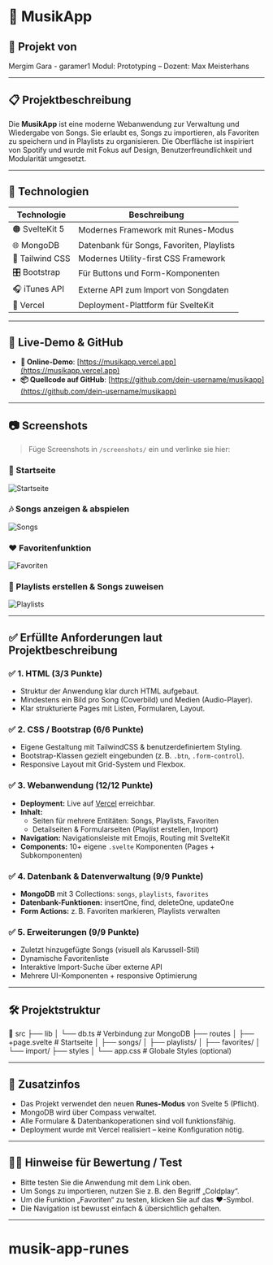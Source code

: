 # 🎵 MusikApp

## 👤 Projekt von
Mergim Gara - garamer1
Modul: Prototyping – Dozent: Max Meisterhans

---

## 📋 Projektbeschreibung

Die **MusikApp** ist eine moderne Webanwendung zur Verwaltung und Wiedergabe von Songs. Sie erlaubt es, Songs zu importieren, als Favoriten zu speichern und in Playlists zu organisieren. Die Oberfläche ist inspiriert von Spotify und wurde mit Fokus auf Design, Benutzerfreundlichkeit und Modularität umgesetzt.

---

## 🧪 Technologien

| Technologie      | Beschreibung                                |
|------------------|---------------------------------------------|
| 🟠 SvelteKit 5    | Modernes Framework mit Runes-Modus          |
| 🌐 MongoDB        | Datenbank für Songs, Favoriten, Playlists   |
| 🎨 Tailwind CSS   | Modernes Utility-first CSS Framework        |
| 🎛️ Bootstrap      | Für Buttons und Form-Komponenten            |
| 🎧 iTunes API     | Externe API zum Import von Songdaten        |
| 💾 Vercel         | Deployment-Plattform für SvelteKit          |

---

## 🔗 Live-Demo & GitHub

- **🔴 Online-Demo**: [https://musikapp.vercel.app](https://musikapp.vercel.app)  
- **📦 Quellcode auf GitHub**: [https://github.com/dein-username/musikapp](https://github.com/dein-username/musikapp)

---

## 📷 Screenshots

> Füge Screenshots in `/screenshots/` ein und verlinke sie hier:

### 🎵 Startseite
![Startseite](./screenshots/startseite.png)

### 🎶 Songs anzeigen & abspielen
![Songs](./screenshots/songs.png)

### ❤️ Favoritenfunktion
![Favoriten](./screenshots/favoriten.png)

### 📁 Playlists erstellen & Songs zuweisen
![Playlists](./screenshots/playlists.png)

---

## ✅ Erfüllte Anforderungen laut Projektbeschreibung

### ✅ **1. HTML (3/3 Punkte)**
- Struktur der Anwendung klar durch HTML aufgebaut.
- Mindestens ein Bild pro Song (Coverbild) und Medien (Audio-Player).
- Klar strukturierte Pages mit Listen, Formularen, Layout.

### ✅ **2. CSS / Bootstrap (6/6 Punkte)**
- Eigene Gestaltung mit TailwindCSS & benutzerdefiniertem Styling.
- Bootstrap-Klassen gezielt eingebunden (z. B. `.btn`, `.form-control`).
- Responsive Layout mit Grid-System und Flexbox.

### ✅ **3. Webanwendung (12/12 Punkte)**
- **Deployment:** Live auf [Vercel](https://vercel.com/) erreichbar.
- **Inhalt:**
  - Seiten für mehrere Entitäten: Songs, Playlists, Favoriten
  - Detailseiten & Formularseiten (Playlist erstellen, Import)
- **Navigation:** Navigationsleiste mit Emojis, Routing mit SvelteKit
- **Components:** 10+ eigene `.svelte` Komponenten (Pages + Subkomponenten)

### ✅ **4. Datenbank & Datenverwaltung (9/9 Punkte)**
- **MongoDB** mit 3 Collections: `songs`, `playlists`, `favorites`
- **Datenbank-Funktionen:** insertOne, find, deleteOne, updateOne
- **Form Actions:** z. B. Favoriten markieren, Playlists verwalten

### ✅ **5. Erweiterungen (9/9 Punkte)**
- Zuletzt hinzugefügte Songs (visuell als Karussell-Stil)
- Dynamische Favoritenliste
- Interaktive Import-Suche über externe API
- Mehrere UI-Komponenten + responsive Optimierung

---

## 🛠️ Projektstruktur

📁 src
├── lib
│ └── db.ts # Verbindung zur MongoDB
├── routes
│ ├── +page.svelte # Startseite
│ ├── songs/
│ ├── playlists/
│ ├── favorites/
│ └── import/
├── styles
│ └── app.css # Globale Styles (optional)

---

## 🧾 Zusatzinfos

- Das Projekt verwendet den neuen **Runes-Modus** von Svelte 5 (Pflicht).
- MongoDB wird über Compass verwaltet.
- Alle Formulare & Datenbankoperationen sind voll funktionsfähig.
- Deployment wurde mit Vercel realisiert – keine Konfiguration nötig.

---

## 🧑‍🏫 Hinweise für Bewertung / Test

- Bitte testen Sie die Anwendung mit dem Link oben.
- Um Songs zu importieren, nutzen Sie z. B. den Begriff „Coldplay“.
- Um die Funktion „Favoriten“ zu testen, klicken Sie auf das ❤️-Symbol.
- Die Navigation ist bewusst einfach & übersichtlich gehalten.

---


# musik-app-runes